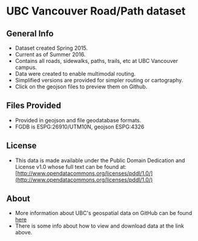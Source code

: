UBC Vancouver Road/Path dataset
===============================

General Info
------------
* Dataset created Spring 2015.
* Current as of Summer 2016.
* Contains all roads, sidewalks, paths, trails, etc at UBC Vancouver campus.
* Data were created to enable multimodal routing.
* Simplified versions are provided for simpler routing or cartography.
* Click on the geojson files to preview them on Github.

Files Provided
--------------
* Provided in geojson and file geodatabase formats.
* FGDB is ESPG:26910/UTM10N, geojson ESPG:4326

License
-------
* This data is made available under the Public Domain Dedication and License v1.0 whose full text can be found at: [http://www.opendatacommons.org/licenses/pddl/1.0/](http://www.opendatacommons.org/licenses/pddl/1.0/)




About
-----
* More information about UBC's geospatial data on GitHub can be found [here](https://github.com/UBCGeodata/opendata)
* There is some info about how to view and download data at the link above.
